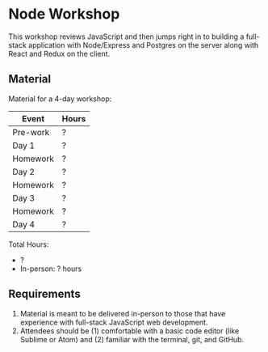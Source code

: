 # Node Workshop

This workshop reviews JavaScript and then jumps right in to building a full-stack application with Node/Express and Postgres on the server along with React and Redux on the client.

## Material

Material for a 4-day workshop:

| Event    | Hours |
|----------|-------|
| Pre-work | ?     |
| Day 1    | ?     |
| Homework | ?     |
| Day 2    | ?     |
| Homework | ?     |
| Day 3    | ?     |
| Homework | ?     |
| Day 4    | ?     |

Total Hours:

- ?
- In-person: ? hours

## Requirements

1. Material is meant to be delivered in-person to those that have experience with full-stack JavaScript web development.
1. Attendees should be (1) comfortable with a basic code editor (like Sublime or Atom) and (2) familiar with the terminal, git, and GitHub.
